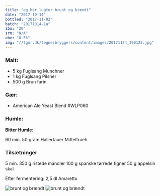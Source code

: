 ```yaml
---
title: "og her lugter brunt og brændt"
date: "2017-10-14"
bottled: "2017-11-02"
batch: "20171014-1a"
ibu: "20"
srm: "N/A"
abv: "8.5%"
img: "//tgnr.dk/tegnerbryggers/content/images/20171124_190125.jpg"
---
```


### Malt:

* 5 kg Fuglsang Munchner
* 1 kg Fuglsang Pilsner
* 500 g Brun farin

### Gær:

* American Ale Yeast Blend #WLP060

### Humle:

**Bitter Humle**:

60 min.
50 gram Hallertauer Mittelfrueh

### Tilsætninger

5 min.
350 g ristede mandler
100 g spanske tørrede figner
50 g appelsin skal

Efter fermentering:
2,5 dl Amaretto

![brunt og brændt](//tgnr.dk/tegnerbryggers/content/images/20171124_190125.jpg)
![brunt og brændt](//tgnr.dk/tegnerbryggers/content/images/aviary-image-1510937384856.jpg)

